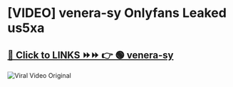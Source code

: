 
 # [VIDEO] venera-sy Onlyfans Leaked us5xa

## <h2><a href="https://clipsfans.com/venera-sy&ref=git">🔗 Click to LINKS ⏩⏩ 👉 🟢 venera-sy </a></h2>

<a href="https://clipsfans.com/venera-sy&ref=git" rel="nofollow" data-target="animated-image.originalLink"><img src="https://i.ibb.co.com/xMMVF88/686577567.gif" alt="Viral Video Original" style="max-width: 100%; display: inline-block;" data-target="animated-image.originalImage"></a>


